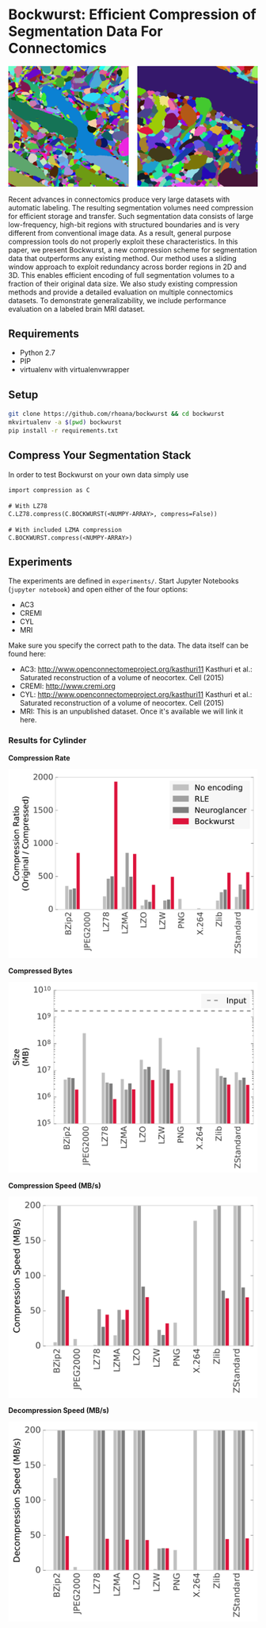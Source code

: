 # Bockwurst: Efficient Compression of Segmentation Data For Connectomics

![Segmentations](/experiments/figures/ac3_cyl.png?raw=true)

Recent advances in connectomics produce very large datasets with automatic labeling. The resulting segmentation volumes need compression for efficient storage and transfer. Such segmentation data consists of large low-frequency, high-bit regions with structured boundaries and is very different from conventional image data. As a result, general purpose compression tools do not properly exploit these characteristics. In this paper, we present Bockwurst, a new compression scheme for segmentation data that outperforms any existing method. Our method uses a sliding window approach to exploit redundancy across border regions in 2D and 3D. This enables efficient encoding of full segmentation volumes to a fraction of their original data size. We also study existing compression methods and provide a detailed evaluation on multiple connectomics datasets. To demonstrate generalizability, we include performance evaluation on a labeled brain MRI dataset.

## Requirements

- Python 2.7
- PIP
- virtualenv with virtualenvwrapper

## Setup

```bash
git clone https://github.com/rhoana/bockwurst && cd bockwurst
mkvirtualenv -a $(pwd) bockwurst
pip install -r requirements.txt
```

## Compress Your Segmentation Stack

In order to test Bockwurst on your own data simply use

```
import compression as C

# With LZ78
C.LZ78.compress(C.BOCKWURST(<NUMPY-ARRAY>, compress=False))

# With included LZMA compression
C.BOCKWURST.compress(<NUMPY-ARRAY>)
```

## Experiments

The experiments are defined in `experiments/`. Start Jupyter Notebooks (`jupyter notebook`) and open either of the four options:

- AC3
- CREMI
- CYL
- MRI

Make sure you specify the correct path to the data. The data itself can be found here:

- AC3: <http://www.openconnectomeproject.org/kasthuri11> Kasthuri et al.: Saturated reconstruction of a volume of neocortex. Cell (2015)
- CREMI: <http://www.cremi.org>
- CYL: <http://www.openconnectomeproject.org/kasthuri11> Kasthuri et al.: Saturated reconstruction of a volume of neocortex. Cell (2015)
- MRI: This is an unpublished dataset. Once it's available we will link it here.

### Results for Cylinder

**Compression Rate**

![Cylinder Compression Ratios](/experiments/figures/cyl_compression_ratios.png?raw=true)

**Compressed Bytes**

![Cylinder Compressed Bytes](/experiments/figures/cyl_compression_bytes.png?raw=true)

**Compression Speed (MB/s)**

![Cylinder Compression Speed](/experiments/figures/cyl_compression_total_comp_speed.png?raw=true)

**Decompression Speed (MB/s)**

![Cylinder Decompression Speed](/experiments/figures/cyl_compression_total_decomp_speed.png?raw=true)
